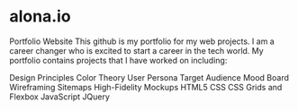 # alona.io
Portfolio Website
This github is my portfolio for my web projects. I am a career changer who is excited to start a career in the tech world. 
My portfolio contains projects that I have worked on including:

Design Principles
Color Theory
User Persona
Target Audience
Mood Board
Wireframing
Sitemaps
High-Fidelity Mockups
HTML5
CSS
CSS Grids and Flexbox
JavaScript
JQuery
